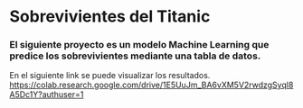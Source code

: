 # Sobrevivientes del Titanic
### El siguiente proyecto es un modelo Machine Learning que predice los sobrevivientes mediante una tabla de datos.
En el siguiente link se puede visualizar los resultados.
https://colab.research.google.com/drive/1E5UuJm_BA6vXM5V2rwdzgSyql8A5Dc1Y?authuser=1
